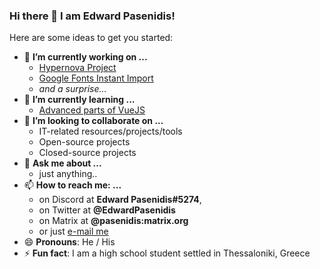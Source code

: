 ### Hi there 👋 I am Edward Pasenidis!

Here are some ideas to get you started:

- 🔭 **I’m currently working on ...**
  * [Hypernova Project](https://github.com/HypernovaProject)
  * [Google Fonts Instant Import](https://github.com/pasenidis/google-fonts-instant-import)
  * *and a surprise...*
- 🌱 **I’m currently learning ...**
  * [Advanced parts of VueJS](https://vuejs.org/)
- 👯 **I’m looking to collaborate on ...**
  * IT-related resources/projects/tools
  * Open-source projects
  * Closed-source projects
- 💬 **Ask me about ...**
  * just anything..
- 📫 **How to reach me: ...**
  * on Discord at **Edward Pasenidis#5274**,
  * on Twitter at **@EdwardPasenidis**
  * on Matrix at **@pasenidis:matrix.org**
  * or just [e-mail me](mailto:me@edpasenidis.tech)
- 😄 **Pronouns**: He / His
- ⚡ **Fun fact**: I am a high school student settled in Thessaloniki, Greece
